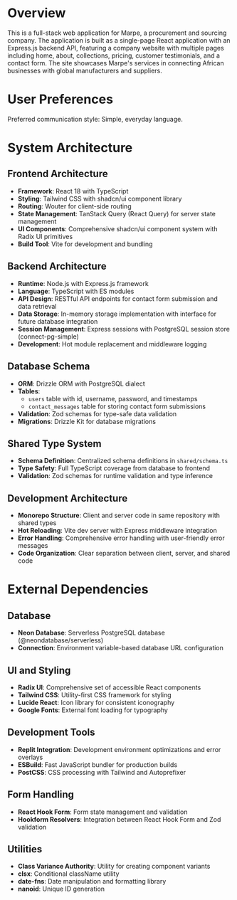 # Overview

This is a full-stack web application for Marpe, a procurement and sourcing company. The application is built as a single-page React application with an Express.js backend API, featuring a company website with multiple pages including home, about, collections, pricing, customer testimonials, and a contact form. The site showcases Marpe's services in connecting African businesses with global manufacturers and suppliers.

# User Preferences

Preferred communication style: Simple, everyday language.

# System Architecture

## Frontend Architecture
- **Framework**: React 18 with TypeScript
- **Styling**: Tailwind CSS with shadcn/ui component library
- **Routing**: Wouter for client-side routing
- **State Management**: TanStack Query (React Query) for server state management
- **UI Components**: Comprehensive shadcn/ui component system with Radix UI primitives
- **Build Tool**: Vite for development and bundling

## Backend Architecture
- **Runtime**: Node.js with Express.js framework
- **Language**: TypeScript with ES modules
- **API Design**: RESTful API endpoints for contact form submission and data retrieval
- **Data Storage**: In-memory storage implementation with interface for future database integration
- **Session Management**: Express sessions with PostgreSQL session store (connect-pg-simple)
- **Development**: Hot module replacement and middleware logging

## Database Schema
- **ORM**: Drizzle ORM with PostgreSQL dialect
- **Tables**: 
  - `users` table with id, username, password, and timestamps
  - `contact_messages` table for storing contact form submissions
- **Validation**: Zod schemas for type-safe data validation
- **Migrations**: Drizzle Kit for database migrations

## Shared Type System
- **Schema Definition**: Centralized schema definitions in `shared/schema.ts`
- **Type Safety**: Full TypeScript coverage from database to frontend
- **Validation**: Zod schemas for runtime validation and type inference

## Development Architecture
- **Monorepo Structure**: Client and server code in same repository with shared types
- **Hot Reloading**: Vite dev server with Express middleware integration
- **Error Handling**: Comprehensive error handling with user-friendly error messages
- **Code Organization**: Clear separation between client, server, and shared code

# External Dependencies

## Database
- **Neon Database**: Serverless PostgreSQL database (@neondatabase/serverless)
- **Connection**: Environment variable-based database URL configuration

## UI and Styling
- **Radix UI**: Comprehensive set of accessible React components
- **Tailwind CSS**: Utility-first CSS framework for styling
- **Lucide React**: Icon library for consistent iconography
- **Google Fonts**: External font loading for typography

## Development Tools
- **Replit Integration**: Development environment optimizations and error overlays
- **ESBuild**: Fast JavaScript bundler for production builds
- **PostCSS**: CSS processing with Tailwind and Autoprefixer

## Form Handling
- **React Hook Form**: Form state management and validation
- **Hookform Resolvers**: Integration between React Hook Form and Zod validation

## Utilities
- **Class Variance Authority**: Utility for creating component variants
- **clsx**: Conditional className utility
- **date-fns**: Date manipulation and formatting library
- **nanoid**: Unique ID generation